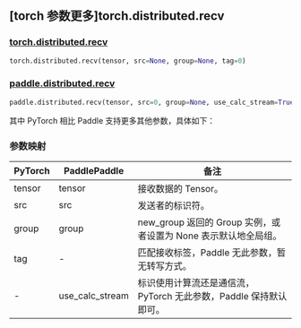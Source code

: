 ## [torch 参数更多]torch.distributed.recv

### [torch.distributed.recv](https://pytorch.org/docs/stable/distributed.html#torch.distributed.recv)

```python
torch.distributed.recv(tensor, src=None, group=None, tag=0)
```

### [paddle.distributed.recv](https://www.paddlepaddle.org.cn/documentation/docs/zh/api/paddle/distributed/recv_cn.html)

```python
paddle.distributed.recv(tensor, src=0, group=None, use_calc_stream=True)
```

其中 PyTorch 相比 Paddle 支持更多其他参数，具体如下：

### 参数映射

| PyTorch | PaddlePaddle    | 备注                                                              |
| ------- | --------------- | ----------------------------------------------------------------- |
| tensor  | tensor          | 接收数据的 Tensor。                                               |
| src     | src             | 发送者的标识符。                                                  |
| group   | group           | new_group 返回的 Group 实例，或者设置为 None 表示默认地全局组。   |
| tag     | -               | 匹配接收标签，Paddle 无此参数，暂无转写方式。   |
| -       | use_calc_stream | 标识使用计算流还是通信流，PyTorch 无此参数，Paddle 保持默认即可。 |
